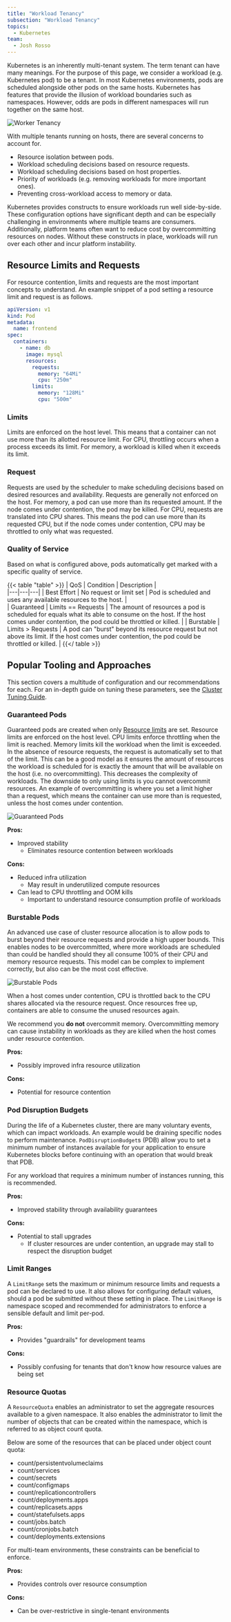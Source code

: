 ```yaml
---
title: "Workload Tenancy"
subsection: "Workload Tenancy"
topics:
  - Kubernetes
team:
  - Josh Rosso
---
```


Kubernetes is an inherently multi-tenant system. The term tenant can
have many meanings. For the purpose of this page, we consider a workload (e.g.
Kubernetes pod) to be a tenant. In most Kubernetes environments, pods are
scheduled alongside other pods on the same hosts. Kubernetes has features that
provide the illusion of workload boundaries such as namespaces. However, odds
are pods in different namespaces will run together on the same host.

![Worker Tenancy](/images/guides/kubernetes/workload-tenancy/diagrams/k8s-workers-tenancy.png)

With multiple tenants running on hosts, there are several concerns to account
for.

- Resource isolation between pods.
- Workload scheduling decisions based on resource requests.
- Workload scheduling decisions based on host properties.
- Priority of workloads (e.g. removing workloads for more important ones).
- Preventing cross-workload access to memory or data.

Kubernetes provides constructs to ensure workloads run well side-by-side. These
configuration options have significant depth and can be especially challenging
in environments where multiple teams are consumers. Additionally, platform teams
often want to reduce cost by overcommitting resources on nodes. Without these
constructs in place, workloads will run over each other and incur platform
instability.

## Resource Limits and Requests

For resource contention, limits and requests are the most important concepts to
understand. An example snippet of a pod setting a resource limit and request is
as follows.

```yaml
apiVersion: v1
kind: Pod
metadata:
  name: frontend
spec:
  containers:
    - name: db
      image: mysql
      resources:
        requests:
          memory: "64Mi"
          cpu: "250m"
        limits:
          memory: "128Mi"
          cpu: "500m"
```

### Limits

Limits are enforced on the host level. This means that a container can not use
more than its allotted resource limit. For CPU, throttling occurs when a process
exceeds its limit. For memory, a workload is killed when it exceeds its limit.

### Request

Requests are used by the scheduler to make scheduling decisions based on desired
resources and availability. Requests are generally not enforced on the host. For
memory, a pod can use more than its requested amount. If the node comes under
contention, the pod may be killed. For CPU, requests are translated into CPU
shares. This means the pod can use more than its requested CPU, but if the node
comes under contention, CPU may be throttled to only what was requested.

### Quality of Service

Based on what is configured above, pods automatically get marked with a specific
quality of service.

{{< table "table" >}}
| QoS | Condition | Description |  
|---|---|---|
| Best Effort | No request or limit set | Pod is scheduled and uses any available resources to the host. |  
| Guaranteed | Limits == Requests | The amount of resources a pod is scheduled for equals what its able to consume on the host. If the host comes under contention, the pod could be throttled or killed. |
| Burstable | Limits > Requests | A pod can "burst" beyond its resource request but not above its limit. If the host comes under contention, the pod could be throttled or killed. |
{{</ table >}}

## Popular Tooling and Approaches

This section covers a multitude of configuration and our recommendations for
each. For an in-depth guide on tuning these parameters, see the [Cluster Tuning
Guide](../workload-tenancy-cluster-tuning).

### Guaranteed Pods

Guaranteed pods are created when only [Resource
limits](https://kubernetes.io/docs/concepts/configuration/manage-compute-resources-container/#how-pods-with-resource-limits-are-run)
are set. Resource limits are enforced on the host level. CPU limits enforce
throttling when the limit is reached. Memory limits kill the workload when the
limit is exceeded. In the absence of resource requests, the request is
automatically set to that of the limit. This can be a good model as it ensures
the amount of resources the workload is scheduled for is exactly the amount that
will be available on the host (i.e. no overcommitting). This decreases the
complexity of workloads. The downside to only using limits is you cannot
overcommit resources. An example of overcommitting is where you set a limit
higher than a request, which means the container can use more than is requested,
unless the host comes under contention.

![Guaranteed Pods](/images/guides/kubernetes/workload-tenancy/guaranteed-pods.png)

**Pros:**

- Improved stability
  - Eliminates resource contention between workloads

**Cons:**

- Reduced infra utilization
  - May result in underutilized compute resources
- Can lead to CPU throttling and OOM kills
  - Important to understand resource consumption profile of workloads

### Burstable Pods

An advanced use case of cluster resource allocation is to allow pods to burst
beyond their resource requests and provide a high upper bounds. This enables
nodes to be overcommitted, where more workloads are scheduled than could be
handled should they all consume 100% of their CPU and memory resource requests.
This model can be complex to implement correctly, but also can be the most cost
effective.

![Burstable Pods](/images/guides/kubernetes/workload-tenancy/burstable-pod.png)

When a host comes under contention, CPU is throttled back to the CPU shares
allocated via the resource request. Once resources free up, containers are able
to consume the unused resources again.

We recommend you **do not** overcommit memory. Overcommitting memory can cause
instability in workloads as they are killed when the host comes under resource
contention.

**Pros:**

- Possibly improved infra resource utilization

**Cons:**

- Potential for resource contention

### Pod Disruption Budgets

During the life of a Kubernetes cluster, there are many voluntary events, which
can impact workloads. An example would be draining specific nodes to perform
maintenance. `PodDisruptionBudget`s (PDB) allow you to set a minimum number of
instances available for your application to ensure Kubernetes blocks before
continuing with an operation that would break that PDB.

For any workload that requires a minimum number of instances running, this is
recommended.

**Pros:**

- Improved stability through availability guarantees

**Cons:**

- Potential to stall upgrades
  - If cluster resources are under contention, an upgrade may stall to respect
    the disruption budget

### Limit Ranges

A `LimitRange` sets the maximum or minimum resource limits and requests a pod
can be declared to use. It also allows for configuring default values, should a
pod be submitted without these setting in place. The `LimitRange` is namespace
scoped and recommended for administrators to enforce a sensible default and
limit per-pod.

**Pros:**

- Provides "guardrails" for development teams

**Cons:**

- Possibly confusing for tenants that don't know how resource values are being set

### Resource Quotas

A `ResourceQuota` enables an administrator to set the aggregate resources
available to a given namespace. It also enables the administrator to limit the
number of objects that can be created within the namespace, which is referred to
as object count quota.

Below are some of the resources that can be placed under object count quota:

- count/persistentvolumeclaims
- count/services
- count/secrets
- count/configmaps
- count/replicationcontrollers
- count/deployments.apps
- count/replicasets.apps
- count/statefulsets.apps
- count/jobs.batch
- count/cronjobs.batch
- count/deployments.extensions

For multi-team environments, these constraints can be beneficial to enforce.

**Pros:**

- Provides controls over resource consumption

**Cons:**

- Can be over-restrictive in single-tenant environments
